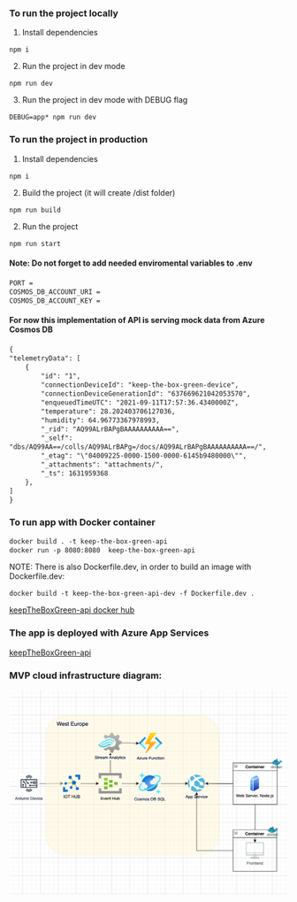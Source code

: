 ### To run the project locally

1. Install dependencies

```
npm i
```

2. Run the project in dev mode

```
npm run dev
```

3. Run the project in dev mode with DEBUG flag

```
DEBUG=app* npm run dev
```

### To run the project in production

1. Install dependencies
```
npm i
```
2. Build the project (it will create /dist folder)
```
npm run build
```

2. Run the project
```
npm run start
```


#### Note: Do not forget to add needed enviromental variables to .env

```
PORT =
COSMOS_DB_ACCOUNT_URI =
COSMOS_DB_ACCOUNT_KEY =
```

#### For now this implementation of API is serving mock data from Azure Cosmos DB

```
{
"telemetryData": [
    {
        "id": "1",
        "connectionDeviceId": "keep-the-box-green-device",
        "connectionDeviceGenerationId": "637669621042053570",
        "enqueuedTimeUTC": "2021-09-11T17:57:36.4340000Z",
        "temperature": 28.202403706127036,
        "humidity": 64.96773367978993,
        "_rid": "AQ99ALrBAPgBAAAAAAAAAA==",
        "_self": "dbs/AQ99AA==/colls/AQ99ALrBAPg=/docs/AQ99ALrBAPgBAAAAAAAAAA==/",
        "_etag": "\"04009225-0000-1500-0000-6145b9480000\"",
        "_attachments": "attachments/",
        "_ts": 1631959368
    },
]
}
```

### To run app with Docker container
```
docker build . -t keep-the-box-green-api
docker run -p 8080:8080  keep-the-box-green-api
```

NOTE: There is also Dockerfile.dev, in order to build an image with Dockerfile.dev:

```
docker build -t keep-the-box-green-api-dev -f Dockerfile.dev .
```
[keepTheBoxGreen-api docker hub](https://hub.docker.com/repository/docker/irinabaeva/keeptheboxgreen-api-docker)


### The app is deployed with Azure App Services 

[keepTheBoxGreen-api](https://keeptheboxgreen-api.azurewebsites.net/)

### MVP cloud infrastructure diagram:

![diagram](assets/mvp-schema.png "")